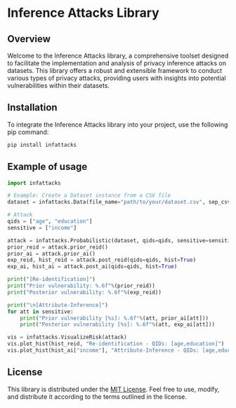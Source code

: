 # Inference Attacks Library

## Overview

Welcome to the Inference Attacks library, a comprehensive toolset designed to facilitate the implementation and analysis of privacy inference attacks on datasets. This library offers a robust and extensible framework to conduct various types of privacy attacks, providing users with insights into potential vulnerabilities within their datasets.

## Installation

To integrate the Inference Attacks library into your project, use the following pip command:

```bash
pip install infattacks
```

## Example of usage
```python
import infattacks

# Example: Create a Dataset instance from a CSV file
dataset = infattacks.Data(file_name="path/to/your/dataset.csv", sep_csv=",")

# Attack
qids = ["age", "education"]
sensitive = ["income"]

attack = infattacks.Probabilistic(dataset, qids=qids, sensitive=sensitive)
prior_reid = attack.prior_reid()
prior_ai = attack.prior_ai()
exp_reid, hist_reid = attack.post_reid(qids=qids, hist=True)
exp_ai, hist_ai = attack.post_ai(qids=qids, hist=True)

print("[Re-identification]")
print("Prior vulnerability: %.6f"%(prior_reid))
print("Posterior vulnerability: %.6f"%(exp_reid))

print("\n[Attribute-Inference]")
for att in sensitive:
    print("Prior vulnerability [%s]: %.6f"%(att, prior_ai[att]))
    print("Posterior vulnerability [%s]: %.6f"%(att, exp_ai[att]))

vis = infattacks.VisualizeRisk(attack)
vis.plot_hist(hist_reid, "Re-identification - QIDs: [age,education]")
vis.plot_hist(hist_ai["income"], "Attribute-Inference - QIDs: [age,education] - sensitive: income")
```

## License

This library is distributed under the [MIT License](LICENSE). Feel free to use, modify, and distribute it according to the terms outlined in the license.